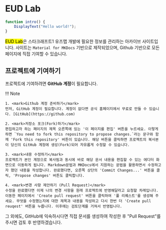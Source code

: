 # EUD Lab

```js
function intro() {
    DisplayText("Hello world!");
}
```

<mark>EUD Lab</mark>은 스타크래프트1 유즈맵 개발에 필요한 정보를 관리하는 아카이브 사이트입니다. 사이트는 `Material for MKDocs` 기반으로 제작되었으며, Github 기반으로 모든 페이지에 직접 기여할 수 있습니다.

## 프로젝트에 기여하기

프로젝트에 기여하려면 **GitHub 계정**이 필요합니다.

!!! Note

    1. <mark>Github 계정 준비하기</mark>  
    먼저, GitHub 계정이 필요합니다. 계정이 없다면 공식 홈페이지에서 무료로 만들 수 있습니다. [GitHub](https://github.com)

    2. <mark>저장소 포크(Fork)하기</mark>    
    편집하고자 하는 페이지의 제목 오른쪽에 있는 '이 페이지를 편집' 버튼을 누르세요. 이렇게 하면 `You need to fork this repository to propose changes.`라는 문구와 함께 'Fork this repository' 버튼이 있습니다. 해당 버튼을 클릭하면 프로젝트의 복사본이 당신의 GitHub 계정에 생성(Fork)되어 자유롭게 수정할 수 있습니다.

    3. <mark>내용 수정하기</mark>    
    프로젝트가 본인 계정으로 복사됨과 동시에 바로 해당 문서 내용을 편집할 수 있는 에디터 화면으로 이동하게 됩니다. Markdown문법과 MKDocs에서 지원하는 문법을 활용하면서 수정하고자 했던 내용을 작성합니다. 완료했다면, 오른쪽 상단의 'Commit Changes...' 버튼을 클릭, 'Propose changes' 버튼도 클릭합니다.

    4. <mark>변경 사항 제안하기 (Pull Request)</mark>    
    수정을 완료했다면 이제 나의 변경 사항을 원래 프로젝트에 반영해달라고 요청할 차례입니다. 이동한 페이지에서 'Create pull request' 버튼을 클릭하여 '풀 리퀘스트'를 생성해 주세요. 무엇을 수정했는지에 대한 제목과 내용을 작성하고 다시 한번 더 'Create pull reuqest' 버튼을 누릅니다. 이후에는 검토단계를 거쳐서 반영됩니다.

그 외에도, GitHub에 익숙하시다면 직접 문서를 생성하여 작성한 후 "Pull Request"를 주시면 검토 후 반영하겠습니다.